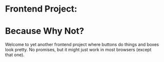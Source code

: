 # Frontend Project:
# Because Why Not?

Welcome to yet another frontend project where buttons do things and boxes look pretty. No promises, but it might just work in most browsers (except that one).

